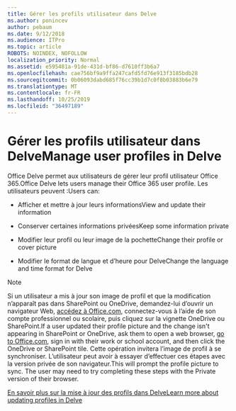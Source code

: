 ```yaml
---
title: Gérer les profils utilisateur dans Delve
ms.author: ponincev
author: pebaum
ms.date: 9/12/2018
ms.audience: ITPro
ms.topic: article
ROBOTS: NOINDEX, NOFOLLOW
localization_priority: Normal
ms.assetid: e595481a-91de-431d-bf86-d7610ff3b6a7
ms.openlocfilehash: cae756bf9a9ffa247cafd5fd76e913f3185bdb28
ms.sourcegitcommit: 0b06093dabd685f76cc39b1d7c0f8b03883b6e79
ms.translationtype: MT
ms.contentlocale: fr-FR
ms.lasthandoff: 10/25/2019
ms.locfileid: "36497189"
---
```

# <a name="manage-user-profiles-in-delve"></a><span data-ttu-id="8447f-102">Gérer les profils utilisateur dans Delve</span><span class="sxs-lookup"><span data-stu-id="8447f-102">Manage user profiles in Delve</span></span>

<span data-ttu-id="8447f-103">Office Delve permet aux utilisateurs de gérer leur profil utilisateur Office 365.</span><span class="sxs-lookup"><span data-stu-id="8447f-103">Office Delve lets users manage their Office 365 user profile.</span></span> <span data-ttu-id="8447f-104">Les utilisateurs peuvent :</span><span class="sxs-lookup"><span data-stu-id="8447f-104">Users can:</span></span>
  
- <span data-ttu-id="8447f-105">Afficher et mettre à jour leurs informations</span><span class="sxs-lookup"><span data-stu-id="8447f-105">View and update their information</span></span>
    
- <span data-ttu-id="8447f-106">Conserver certaines informations privées</span><span class="sxs-lookup"><span data-stu-id="8447f-106">Keep some information private</span></span>
    
- <span data-ttu-id="8447f-107">Modifier leur profil ou leur image de la pochette</span><span class="sxs-lookup"><span data-stu-id="8447f-107">Change their profile or cover picture</span></span>
    
- <span data-ttu-id="8447f-108">Modifier le format de langue et d’heure pour Delve</span><span class="sxs-lookup"><span data-stu-id="8447f-108">Change the language and time format for Delve</span></span>
    
> [!NOTE]
> <span data-ttu-id="8447f-109">Si un utilisateur a mis à jour son image de profil et que la modification n’apparaît pas dans SharePoint ou OneDrive, demandez-lui d’ouvrir un navigateur Web, [accédez à Office.com](https://www.office.com), connectez-vous à l’aide de son compte professionnel ou scolaire, puis cliquez sur la vignette OneDrive ou SharePoint.</span><span class="sxs-lookup"><span data-stu-id="8447f-109">If a user updated their profile picture and the change isn't appearing in SharePoint or OneDrive, ask them to open a web browser, [go to Office.com](https://www.office.com), sign in with their work or school account, and then click the OneDrive or SharePoint tile.</span></span> <span data-ttu-id="8447f-110">Cette opération invitera l’image de profil à se synchroniser. L’utilisateur peut avoir à essayer d’effectuer ces étapes avec la version privée de son navigateur.</span><span class="sxs-lookup"><span data-stu-id="8447f-110">This will prompt the profile picture to sync. The user may need to try completing these steps with the Private version of their browser.</span></span> 
  
[<span data-ttu-id="8447f-111">En savoir plus sur la mise à jour des profils dans Delve</span><span class="sxs-lookup"><span data-stu-id="8447f-111">Learn more about updating profiles in Delve</span></span>](https://go.microsoft.com/fwlink/?linkid=735070)
  

